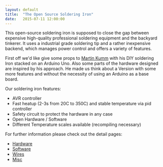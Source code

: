 ```yaml
---
layout: default
title:  "The Open Source Soldering Iron"
date:   2015-07-11 12:00:00
---
```




This open-source soldering iron is supposed to close the gap between expensive high-quality professional soldering equipment and the backyard tinkerer.
It uses a industrial grade soldering tip and a rather inexpensive backend, which manages power control and offers a variety of features.

First off we'd like give some props to [Martin Kumm][arduino_shield] with his DIY soldering Iron stacked on an Arduino Uno.
Also some parts of the hardware designed are inspired by his approach.
He made us think about a Version with some more features and without the necessity of using an Arduino as a base board.

Our soldering iron features:

- AVR controller
- Fast heatup (2-3s from 20C to 350C) and stable temperature via pid controller
- Safety circuit to protect the hardware in any case
- Open Hardware / Software
- Different Temperature scales available (recompiling necessary)



For further information please check out the detail pages:

- [Hardware][hardware]
- [Software][software]
- [Wires][wires]
- [Misc][misc]


[arduino_shield]: http://www.martin-kumm.de/wiki/doku.php?id=Projects:SMD_Solderstation
[hardware]: http://www.google.de
[software]: http://www.google.de
[wires]: http://www.google.de
[misc]: http://www.google.de
